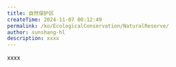 ```yaml
---
title: 自然保护区
createTime: 2024-11-07 00:12:49
permalink: /ko/EcologicalConservation/NaturalReserve/
author: sunshang-hl
description: xxxx
---
```


xxxx